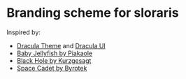 # Branding scheme for sloraris
Inspired by:
- [Dracula Theme](https://draculatheme.com/) and [Dracula UI](https://github.com/dracula/dracula-ui/tree/main/design)
- [Baby Jellyfish by Piakaole](https://www.redbubble.com/i/mouse-pad/Baby-jellyfish-by-pikaole/56972065.GAP22)
- [Black Hole by Kurzgesagt](https://archive.org/details/black-hole-by-kurzgesagt-2-3840x2160)
- [Space Cadet by Byrotek](https://www.deviantart.com/byrotek/art/Space-Cadet-778344860)